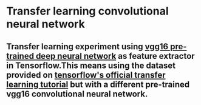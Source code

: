 Transfer learning convolutional neural network
===================


Transfer learning experiment using [vgg16 pre-trained deep neural network](https://github.com/machrisaa/tensorflow-vgg) as feature extractor in Tensorflow.This means using the dataset provided on [tensorflow's official transfer learning tutorial](https://www.tensorflow.org/tutorials/image_retraining) but with a different pre-trained vgg16 convolutional neural network.
----------


